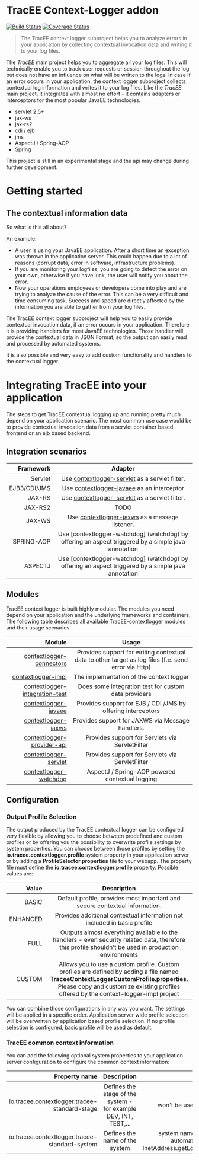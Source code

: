 # TracEE Context-Logger addon

[![Build Status](https://api.travis-ci.org/tracee/contextlogger.svg)](https://travis-ci.org/tracee/contextlogger)
[![Coverage Status](https://img.shields.io/coveralls/tracee/contextlogger.svg)](https://coveralls.io/r/tracee/contextlogger)

> The TracEE context logger subproject helps you to analyze errors in your application by collecting contextual invocation data and writing it to your log files.

The *TracEE* main project helps you to aggregate all your log files. This will technically enable you to track user requests or session throughout the log but does not have an influence on what will be written to the logs.
In case if an error occurs in your application, the context logger subproject collects contextual log information and writes it to your log files.
Like the *TracEE* main project, it integrates with almost no effort - it contains adapters or interceptors for the most popular JavaEE technologies.

* servlet 2.5+
* jax-ws
* jax-rs2
* cdi / ejb
* jms
* AspectJ / Spring-AOP
* Spring

This project is still in an experimental stage and the api may change during further development.

# Getting started

## The contextual information data

So what is this all about?

An example:
- A user is using your JavaEE application. After a short time an exception was thrown in the application server. This could happen due to a lot of reasons (corrupt data, error in software, infrastructure problems).
- If you are monitoring your logfiles, you are going to detect the error on your own, otherwise if you have luck, the user will notify you about the error.
- Now your operations employees or developers come into play and are trying to analyze the cause of the error. This can be a very difficult and time consuming task. Success and speed are directly affected by the information you are able to gather from your log files.

The TracEE context logger subproject will help you to easily provide contextual invocation data, if an error occurs in your application. Therefore it is providing handlers for most JavaEE technologies. Those handler will provide the contextual data in JSON Format, so the output can easily read and processed by automated systems.

It is also possible and very easy to add custom functionality and handlers to the contextual logger.

# Integrating TracEE into your application

The steps to get TracEE contextual logging up and running pretty much depend on your application scenario. The most common use case would be to provide contextual invocation data from a servlet container based frontend or an ejb based backend.

## Integration scenarios

| Framework    | Adapter |
| ----------:  |:------:|
| Servlet      | Use [contextlogger-servlet](servlet) as a servlet filter. |
| EJB3/CDI/JMS | Use [contextlogger-javaee](javaee) as an interceptor |
| JAX-RS       | Use [contextlogger-servlet](servlet) as a servlet filter. |
| JAX-RS2      | TODO |
| JAX-WS       | Use [contextlogger-jaxws](jaxws) as a message listener. |
| SPRING-AOP   | Use [contextlogger-watchdog] (watchdog) by offering an aspect triggered by a simple java annotation|
| ASPECTJ      | Use [contextlogger-watchdog] (watchdog) by offering an aspect triggered by a simple java annotation|

## Modules

TracEE context logger is built highly modular. The modules you need depend on your application and the underlying frameworks and containers.
The following table describes all available TracEE-contextlogger modules and their usage scenarios.

| Module                                | Usage |
|--------------------------------------:|:-----:|
| [contextlogger-connectors](connectors)              | Provides support for writing contextual data to other target as log files (f.e. send error via Http) |
| [contextlogger-impl](impl)                          | The implementation of the context logger |
| [contextlogger-integration-test](integration-test)  | Does some integration test for custom data providers |
| [contextlogger-javaee](javaee)                      | Provides support for EJB / CDI /JMS by offering interceptors |
| [contextlogger-jaxws](jaxws)                        | Provides support for JAXWS via Message handlers. |
| [contextlogger-provider-api](provider-api)          | Provides support for Servlets via ServletFilter |
| [contextlogger-servlet](servlet)                    | Provides support for Servlets via ServletFilter |
| [contextlogger-watchdog](watchdog)                  | AspectJ / Spring-AOP powered contextual logging |

## Configuration

### Output Profile Selection
The output produced by the TracEE contextual logger can be configured very flexible by allowing you to choose between predefined and custom profiles or by offering you the possibility to overwrite profile settings by system properties.
You can choose between those profiles by setting the **io.tracee.contextlogger.profile** system property in your application server or by adding a **ProfileSelector.properties** file to your webapp. The property file must define the **io.tracee.contextlogger.profile** property. 
Possible values are: 

| Value    | Description |
| --------:|:-----------:|
| BASIC    | Default profile, provides most important and secure contextual information.  |
| ENHANCED | Provides additional contextual information not included in basic profile     |
| FULL     | Outputs almost everything available to the handlers - even security related data, therefore this profile shouldn't be used in production environments  |
| CUSTOM   | Allows you to use a custom profile. Custom profiles are defined by adding a file named **TraceeContextLoggerCustomProfile.properties**. Please copy and customize existing profiles offered by the context-logger-impl project |

You can combine those configurations in any way you want. The settings will be applied in a specific order. Application server wide profile selection will be overwritten by application based profile selection. If no profile selection is configured, basic profile will be used as default.

### TracEE common context information
You can add the following optional system properties to your application server configuration to configure the common context information:

| Property name | Description | Default |
| -------------:|:-----------:|:-------:|
| io.tracee.contextlogger.tracee-standard-stage | Defines the stage of the system - for example DEV, INT, TEST,... | won't be used if not set explicitly |
| io.tracee.contextlogger.tracee-standard-system | Defines the name of the system | system name will be determined automatically by calling InetAddress.getLocalHost().getHostName() |
